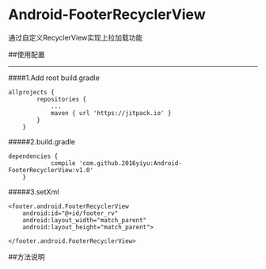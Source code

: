 # Android-FooterRecyclerView
通过自定义RecyclerView实现上拉加载功能

##使用配置<br>
_ _ _ _
####1.Add root build.gradle
```
allprojects {
		repositories {
			...
			maven { url 'https://jitpack.io' }
		}
	}
```
#####2.build.gradle
```
dependencies {
	        compile 'com.github.2016yiyu:Android-FooterRecyclerView:v1.0'
	}
```
#####3.setXml
```
<footer.android.FooterRecyclerView
    android:id="@+id/footer_rv"
    android:layout_width="match_parent"
    android:layout_height="match_parent">

</footer.android.FooterRecyclerView>
```
##方法说明

